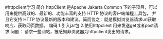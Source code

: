 #httpclient学习
简介
    httpClient 是Apache Jakarta Common 下的子项目，可以用来提供高效的、最新的、功能丰富的支持 HTTP 协议的客户端编程工具包，
    并且它支持 HTTP 协议最新的版本和建议。简而言之：就是模拟浏览器请求url获取响应、获取网页数据。
编码
    1.引入jar包
    2.使用httpclient 用来发送get或者post请求
问题：
    请求一些网站，被感知非浏览器为httpclient发出的请求。
